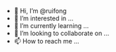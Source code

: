 - 👋 Hi, I’m @ruifong
- 👀 I’m interested in ...
- 🌱 I’m currently learning ...
- 💞️ I’m looking to collaborate on ...
- 📫 How to reach me ...

<!---
ruifong/ruifong is a ✨ special ✨ repository because its `README.md` (this file) appears on your GitHub profile.
You can click the Preview link to take a look at your changes.
--->
